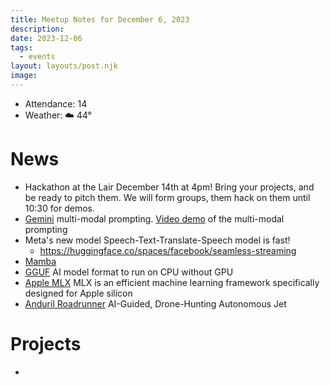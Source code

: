```yaml
---
title: Meetup Notes for December 6, 2023
description: 
date: 2023-12-06
tags:
  - events
layout: layouts/post.njk
image:
---
```


- Attendance: 14
- Weather: ☁️ 44°

# News
- Hackathon at the Lair December 14th at 4pm!  Bring your projects, and be ready to pitch them.  We will form groups, them hack on them until 10:30 for demos.
- [Gemini](https://developers.googleblog.com/2023/12/how-its-made-gemini-multimodal-prompting.html) multi-modal prompting.  [Video demo](https://www.youtube.com/watch?v=UIZAiXYceBI) of the multi-modal prompting
- Meta's new model Speech-Text-Translate-Speech model is fast!
	- https://huggingface.co/spaces/facebook/seamless-streaming
- [Mamba](https://huggingface.co/spaces/reach-vb/mamba)
- [GGUF](https://medium.com/@phillipgimmi/what-is-gguf-and-ggml-e364834d241c#:~:text=Extensibility%3A%20GGUF%20is%20designed%20to,to%20transition%20to%20new%20versions.) AI model format to run on CPU without GPU
- [Apple MLX](https://appleinsider.com/articles/23/12/06/apple-demonstrates-its-commitment-to-ai-with-new-open-source-code-release) MLX is an efficient machine learning framework specifically designed for Apple silicon
- [Anduril Roadrunner](https://www.thedefensepost.com/2023/12/06/anduril-roadrunner-drone-jet/)  AI-Guided, Drone-Hunting Autonomous Jet

# Projects
- 